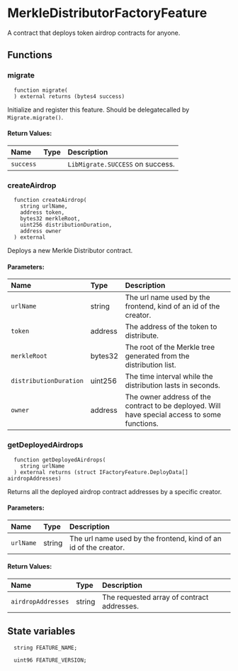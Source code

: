 # MerkleDistributorFactoryFeature

A contract that deploys token airdrop contracts for anyone.

## Functions

### migrate

```solidity
  function migrate(
  ) external returns (bytes4 success)
```

Initialize and register this feature. Should be delegatecalled by `Migrate.migrate()`.

#### Return Values:

| Name      | Type | Description                      |
| :-------- | :--- | :------------------------------- |
| `success` |      | `LibMigrate.SUCCESS` on success. |

### createAirdrop

```solidity
  function createAirdrop(
    string urlName,
    address token,
    bytes32 merkleRoot,
    uint256 distributionDuration,
    address owner
  ) external
```

Deploys a new Merkle Distributor contract.

#### Parameters:

| Name                   | Type    | Description                                                                                   |
| :--------------------- | :------ | :-------------------------------------------------------------------------------------------- |
| `urlName`              | string  | The url name used by the frontend, kind of an id of the creator.                              |
| `token`                | address | The address of the token to distribute.                                                       |
| `merkleRoot`           | bytes32 | The root of the Merkle tree generated from the distribution list.                             |
| `distributionDuration` | uint256 | The time interval while the distribution lasts in seconds.                                    |
| `owner`                | address | The owner address of the contract to be deployed. Will have special access to some functions. |

### getDeployedAirdrops

```solidity
  function getDeployedAirdrops(
    string urlName
  ) external returns (struct IFactoryFeature.DeployData[] airdropAddresses)
```

Returns all the deployed airdrop contract addresses by a specific creator.

#### Parameters:

| Name      | Type   | Description                                                      |
| :-------- | :----- | :--------------------------------------------------------------- |
| `urlName` | string | The url name used by the frontend, kind of an id of the creator. |

#### Return Values:

| Name               | Type   | Description                                |
| :----------------- | :----- | :----------------------------------------- |
| `airdropAddresses` | string | The requested array of contract addresses. |

## State variables

```solidity
  string FEATURE_NAME;

  uint96 FEATURE_VERSION;
```

